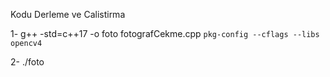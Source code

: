 Kodu Derleme ve Calistirma

1- g++ -std=c++17 -o foto fotografCekme.cpp ``pkg-config --cflags --libs opencv4``

2- ./foto
